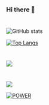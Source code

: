 ### Hi there 👋



#
![GitHub stats](https://github-readme-stats.vercel.app/api?username=AMIR-H-P&show_icons=true&theme=dark)



[![Top Langs](https://github-readme-stats.vercel.app/api/top-langs/?username=AMIR-H-P&layout=Demo)](https://github.com/AMIR-H-P/AMIR-H-P)

#
<a href="https://github.com/AMIR-H-P/Discord-Nuker">
  <img align="center" src="https://github-readme-stats.vercel.app/api/pin/?username=AMIR-H-P&repo=Discord-Nuker" />
</a>

#

<a href="https://discord.gg/iranian" target="_blank"> <img src="https://discord.c99.nl/widget/theme-3/700396619564056646.png"/></a>


<a href="https://discord.gg/iranian" target="_blank"><img src="https://discordapp.com/api/guilds/967103945770160188/widget.png?style=banner4" alt="POWER"/></a>

